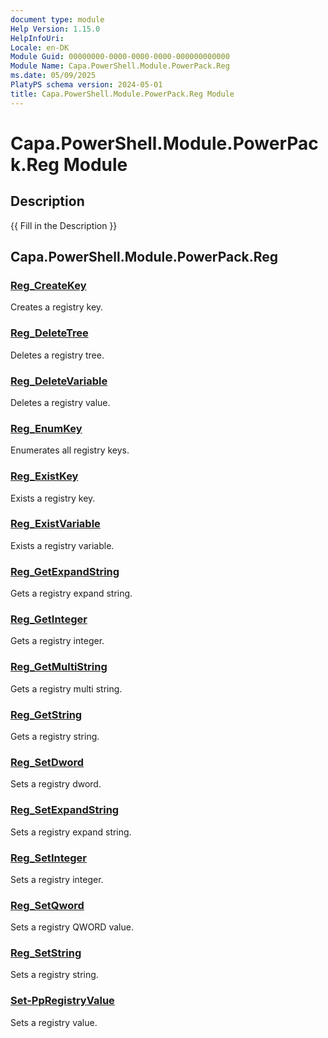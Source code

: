 ```yaml
---
document type: module
Help Version: 1.15.0
HelpInfoUri: 
Locale: en-DK
Module Guid: 00000000-0000-0000-0000-000000000000
Module Name: Capa.PowerShell.Module.PowerPack.Reg
ms.date: 05/09/2025
PlatyPS schema version: 2024-05-01
title: Capa.PowerShell.Module.PowerPack.Reg Module
---
```


# Capa.PowerShell.Module.PowerPack.Reg Module

## Description

{{ Fill in the Description }}

## Capa.PowerShell.Module.PowerPack.Reg

### [Reg_CreateKey](Reg_CreateKey.md)

Creates a registry key.

### [Reg_DeleteTree](Reg_DeleteTree.md)

Deletes a registry tree.

### [Reg_DeleteVariable](Reg_DeleteVariable.md)

Deletes a registry value.

### [Reg_EnumKey](Reg_EnumKey.md)

Enumerates all registry keys.

### [Reg_ExistKey](Reg_ExistKey.md)

Exists a registry key.

### [Reg_ExistVariable](Reg_ExistVariable.md)

Exists a registry variable.

### [Reg_GetExpandString](Reg_GetExpandString.md)

Gets a registry expand string.

### [Reg_GetInteger](Reg_GetInteger.md)

Gets a registry integer.

### [Reg_GetMultiString](Reg_GetMultiString.md)

Gets a registry multi string.

### [Reg_GetString](Reg_GetString.md)

Gets a registry string.

### [Reg_SetDword](Reg_SetDword.md)

Sets a registry dword.

### [Reg_SetExpandString](Reg_SetExpandString.md)

Sets a registry expand string.

### [Reg_SetInteger](Reg_SetInteger.md)

Sets a registry integer.

### [Reg_SetQword](Reg_SetQword.md)

Sets a registry QWORD value.

### [Reg_SetString](Reg_SetString.md)

Sets a registry string.

### [Set-PpRegistryValue](Set-PpRegistryValue.md)

Sets a registry value.

